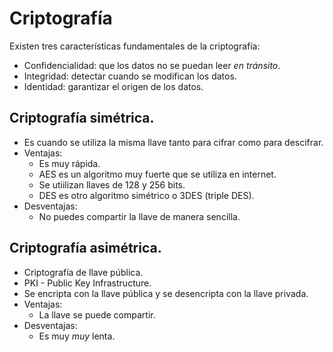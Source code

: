 # Criptografía 

Existen tres características fundamentales de la criptografía:

- Confidencialidad: que los datos no se puedan leer _en tránsito_.
- Integridad: detectar cuando se modifican los datos.
- Identidad: garantizar el origen de los datos.

## Criptografía simétrica.

- Es cuando se utiliza la misma llave tanto para cifrar como para descifrar.
- Ventajas:
  - Es muy rápida.
  - AES es un algoritmo muy fuerte que se utiliza en internet.
  - Se utiilizan llaves de 128 y 256 bits.
  - DES es otro algoritmo simétrico o 3DES (triple DES).
- Desventajas:
  - No puedes compartir la llave de manera sencilla.

## Criptografía asimétrica.

- Criptografía de llave pública.
- PKI - Public Key Infrastructure.
- Se encripta con la llave pública y se desencripta con la llave privada.
- Ventajas:
  - La llave se puede compartir.
- Desventajas:
  - Es muy _muy_ lenta.

